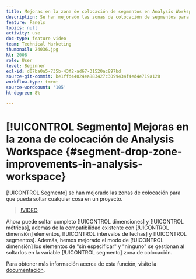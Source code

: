 ```yaml
---
title: Mejoras en la zona de colocación de segmentos en Analysis Workspace
description: Se han mejorado las zonas de colocación de segmentos para que pueda soltar cualquier cosa en un proyecto.
feature: Panels
topics: null
activity: use
doc-type: feature video
team: Technical Marketing
thumbnail: 24036.jpg
kt: 2008
role: User
level: Beginner
exl-id: d07ba0a5-735b-43f2-ad67-31520ac897bd
source-git-commit: be1ffd44024ea883427c3099434f4ed4e719a128
workflow-type: tm+mt
source-wordcount: '105'
ht-degree: 8%

---
```


# [!UICONTROL Segmento] Mejoras en la zona de colocación de Analysis Workspace {#segment-drop-zone-improvements-in-analysis-workspace}

[!UICONTROL Segmento] se han mejorado las zonas de colocación para que pueda soltar cualquier cosa en un proyecto.

>[!VIDEO](https://video.tv.adobe.com/v/24036/?quality=12)

Ahora puede soltar completo [!UICONTROL dimensiones] y [!UICONTROL métricas], además de la compatibilidad existente con [!UICONTROL dimensión] elementos, [!UICONTROL intervalos de fechas] y [!UICONTROL segmentos]. Además, hemos mejorado el modo de [!UICONTROL dimensión] los elementos de &quot;sin especificar&quot; y &quot;ninguno&quot; se gestionan al soltarlos en la variable [!UICONTROL segmento] zona de colocación.

Para obtener más información acerca de esta función, visite la [documentación](https://experienceleague.adobe.com/docs/analytics/analyze/analysis-workspace/components/t-freeform-project-segment.html?lang=en).
